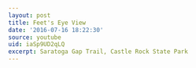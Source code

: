 ```yaml
---
layout: post
title: Feet's Eye View
date: '2016-07-16 18:22:30'
source: youtube
uid: iaSp9UD2qLQ
excerpt: Saratoga Gap Trail, Castle Rock State Park
---
```

